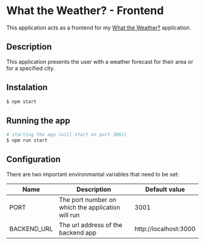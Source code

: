 # What the Weather? - Frontend

This application acts as a frontend for my [What the Weather?](https://github.com/Kliszek/What-the-Weather) application.

## Description

This application presents the user with a weather forecast for their area or for a specified city.

## Instalation

```bash
$ npm start
```

## Running the app

```bash
# starting the app (will start on port 3001)
$ npm run start
```

## Configuration

There are two important environmantal variables that need to be set:

| Name        | Description                                       | Default value         |
| ----------- | ------------------------------------------------- | --------------------- |
| PORT        | The port number on which the application will run | 3001                  |
| BACKEND_URL | The url address of the backend app                | http://localhost:3000 |

